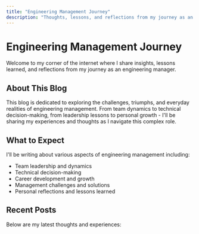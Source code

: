 ```yaml
---
title: "Engineering Management Journey"
description: "Thoughts, lessons, and reflections from my journey as an engineering manager"
---
```


# Engineering Management Journey

Welcome to my corner of the internet where I share insights, lessons learned, and reflections from my journey as an engineering manager.

## About This Blog

This blog is dedicated to exploring the challenges, triumphs, and everyday realities of engineering management. From team dynamics to technical decision-making, from leadership lessons to personal growth - I'll be sharing my experiences and thoughts as I navigate this complex role.

## What to Expect

I'll be writing about various aspects of engineering management including:
- Team leadership and dynamics
- Technical decision-making
- Career development and growth
- Management challenges and solutions
- Personal reflections and lessons learned

## Recent Posts

Below are my latest thoughts and experiences:
